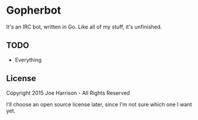 # Gopherbot

It's an IRC bot, written in Go. Like all of my stuff, it's unfinished.

## TODO

* Everything

## License

Copyright 2015 Joe Harrison - All Rights Reserved

I'll choose an open source license later, since I'm not sure which one I want
yet.
